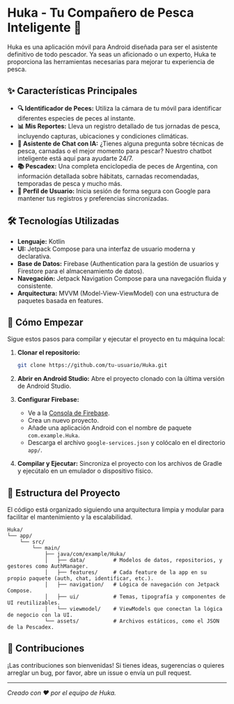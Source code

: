 # Huka - Tu Compañero de Pesca Inteligente 🎣

Huka es una aplicación móvil para Android diseñada para ser el asistente definitivo de todo pescador. Ya seas un aficionado o un experto, Huka te proporciona las herramientas necesarias para mejorar tu experiencia de pesca.

## ✨ Características Principales

*   **🔍 Identificador de Peces:** Utiliza la cámara de tu móvil para identificar diferentes especies de peces al instante.
*   **📊 Mis Reportes:** Lleva un registro detallado de tus jornadas de pesca, incluyendo capturas, ubicaciones y condiciones climáticas.
*   **🤖 Asistente de Chat con IA:** ¿Tienes alguna pregunta sobre técnicas de pesca, carnadas o el mejor momento para pescar? Nuestro chatbot inteligente está aquí para ayudarte 24/7.
*   **📚 Pescadex:** Una completa enciclopedia de peces de Argentina, con información detallada sobre hábitats, carnadas recomendadas, temporadas de pesca y mucho más.
*   **👤 Perfil de Usuario:** Inicia sesión de forma segura con Google para mantener tus registros y preferencias sincronizadas.

## 🛠️ Tecnologías Utilizadas

*   **Lenguaje:** Kotlin
*   **UI:** Jetpack Compose para una interfaz de usuario moderna y declarativa.
*   **Base de Datos:** Firebase (Authentication para la gestión de usuarios y Firestore para el almacenamiento de datos).
*   **Navegación:** Jetpack Navigation Compose para una navegación fluida y consistente.
*   **Arquitectura:** MVVM (Model-View-ViewModel) con una estructura de paquetes basada en features.

## 🚀 Cómo Empezar

Sigue estos pasos para compilar y ejecutar el proyecto en tu máquina local:

1.  **Clonar el repositorio:**
    ```bash
    git clone https://github.com/tu-usuario/Huka.git
    ```
2.  **Abrir en Android Studio:**
    Abre el proyecto clonado con la última versión de Android Studio.

3.  **Configurar Firebase:**
    *   Ve a la [Consola de Firebase](https://console.firebase.google.com/).
    *   Crea un nuevo proyecto.
    *   Añade una aplicación Android con el nombre de paquete `com.example.Huka`.
    *   Descarga el archivo `google-services.json` y colócalo en el directorio `app/`.

4.  **Compilar y Ejecutar:**
    Sincroniza el proyecto con los archivos de Gradle y ejecútalo en un emulador o dispositivo físico.

## 📂 Estructura del Proyecto

El código está organizado siguiendo una arquitectura limpia y modular para facilitar el mantenimiento y la escalabilidad.

```
Huka/
└── app/
    └── src/
        └── main/
            ├── java/com/example/Huka/
            │   ├── data/         # Modelos de datos, repositorios, y gestores como AuthManager.
            │   ├── features/     # Cada feature de la app en su propio paquete (auth, chat, identificar, etc.).
            │   ├── navigation/   # Lógica de navegación con Jetpack Compose.
            │   ├── ui/           # Temas, tipografía y componentes de UI reutilizables.
            │   └── viewmodel/    # ViewModels que conectan la lógica de negocio con la UI.
            └── assets/           # Archivos estáticos, como el JSON de la Pescadex.
```

## 🤝 Contribuciones

¡Las contribuciones son bienvenidas! Si tienes ideas, sugerencias o quieres arreglar un bug, por favor, abre un issue o envía un pull request.

---

_Creado con ❤️ por el equipo de Huka._

